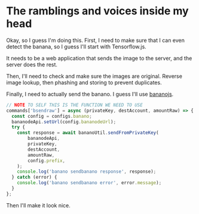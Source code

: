 # The ramblings and voices inside my head

Okay, so I guess I'm doing this. First, I need to make sure that I can even detect the banana, so I guess I'll start with Tensorflow.js.

It needs to be a web application that sends the image to the server, and the server does the rest.

Then, I'll need to check and make sure the images are original. Reverse image lookup, then phashing and storing to prevent duplicates.

Finally, I need to actually send the banano. I guess I'll use [bananojs](https://github.com/BananoCoin/bananojs).

```js
// NOTE TO SELF THIS IS THE FUNCTION WE NEED TO USE
commands['bsendraw'] = async (privateKey, destAccount, amountRaw) => {
  const config = configs.banano;
  bananodeApi.setUrl(config.bananodeUrl);
  try {
    const response = await bananoUtil.sendFromPrivateKey(
        bananodeApi,
        privateKey,
        destAccount,
        amountRaw,
        config.prefix,
    );
    console.log('banano sendbanano response', response);
  } catch (error) {
    console.log('banano sendbanano error', error.message);
  }
};
```

Then I'll make it look nice.
